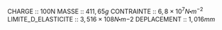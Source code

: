 CHARGE :: 100N
MASSE :: $411,65g$
CONTRAINTE :: $6,8\times 10^{7}N\centerdot m^{-2}$
LIMITE_D_ELASTICITE :: $3,516 \times 10{8} N\centerdot m{-2}$
DEPLACEMENT :: $1,016mm$ 
